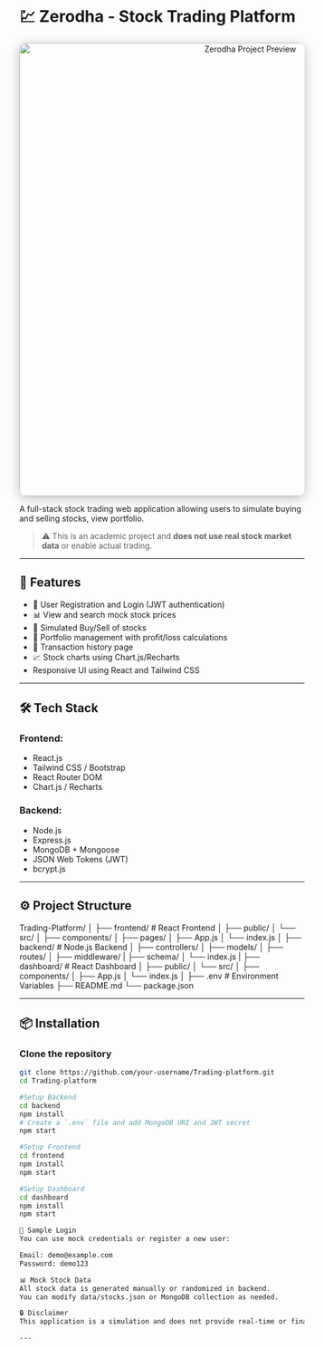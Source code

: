 # 💹 Zerodha - Stock Trading Platform

<p align="center">
  <img src="https://imgs.search.brave.com/Z4tYWX1YZJdaGLHdutKfq3cWOsyGChpR8bOPSxe9Zxg/rs:fit:860:0:0:0/g:ce/aHR0cHM6Ly96ZXJv/ZGhhLmNvbS9zdGF0/aWMvaW1hZ2VzL2xh/bmRpbmcucG5n" 
       alt="Zerodha Project Preview" 
       width="800" 
       style="border-radius: 12px; box-shadow: 0px 4px 20px rgba(0,0,0,0.25);" />
</p>

A full-stack stock trading web application allowing users to simulate buying and selling stocks, view portfolio.

> ⚠️ This is an academic project and **does not use real stock market data** or enable actual trading.

---

## 🚀 Features

- 🔐 User Registration and Login (JWT authentication)
- 📊 View and search mock stock prices
- 💸 Simulated Buy/Sell of stocks
- 📁 Portfolio management with profit/loss calculations
- 🧾 Transaction history page
- 📈 Stock charts using Chart.js/Recharts
- Responsive UI using React and Tailwind CSS

---

## 🛠️ Tech Stack

### Frontend:
- React.js
- Tailwind CSS / Bootstrap
- React Router DOM
- Chart.js / Recharts

### Backend:
- Node.js
- Express.js
- MongoDB + Mongoose
- JSON Web Tokens (JWT)
- bcrypt.js

---

## ⚙️ Project Structure

Trading-Platform/
│
├── frontend/ # React Frontend
│ ├── public/
│ └── src/
│ ├── components/
│ ├── pages/
│ ├── App.js
│ └── index.js
│
├── backend/ # Node.js Backend
│ ├── controllers/
│ ├── models/
│ ├── routes/
│ ├── middleware/
| ├── schema/
│ └── index.js
|
├── dashboard/ # React Dashboard
│ ├── public/
│ └── src/
│ ├── components/
│ ├── App.js
│ └── index.js
│
├── .env # Environment Variables
├── README.md
└── package.json


---

## 📦 Installation

### Clone the repository

```bash
git clone https://github.com/your-username/Trading-platform.git
cd Trading-platform

#Setup Backend
cd backend
npm install
# Create a `.env` file and add MongoDB URI and JWT secret
npm start

#Setup Frontend
cd frontend
npm install
npm start

#Setup Dashboard
cd dashboard
npm install
npm start

🧪 Sample Login
You can use mock credentials or register a new user:

Email: demo@example.com
Password: demo123

📊 Mock Stock Data
All stock data is generated manually or randomized in backend.
You can modify data/stocks.json or MongoDB collection as needed.

🔒 Disclaimer
This application is a simulation and does not provide real-time or financial trading services. It is built solely for educational purposes.

---


